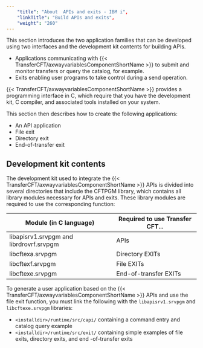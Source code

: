 ```yaml
---
    "title": "About  APIs and exits - IBM i",
    "linkTitle": "Build APIs and exits",
    "weight": "260"
---
```

This section introduces the two application families that can be developed using
two interfaces and the development kit contents for building APIs.

- Applications communicating
    with {{< TransferCFT/axwayvariablesComponentShortName  >}} to submit and monitor transfers or query the catalog,
    for example.
- Exits enabling
    user programs to take control during a send operation.

{{< TransferCFT/axwayvariablesComponentShortName  >}} provides a programming interface in C, which require that you have the development kit, C compiler, and associated tools installed on your system.

This section then describes how to
create the following applications:

- An API
    application
- File exit
- Directory
    exit
- End-of-transfer exit

<span id="Development_kit_contents"></span>

Development kit contents
------------------------

The development kit used to integrate the {{< TransferCFT/axwayvariablesComponentShortName  >}} APIs is divided
into several directories that include the CFTPGM library, which contains all library modules necessary for APIs and exits. These library modules are required to use the corresponding function:


| Module (in C language)  | Required to use Transfer CFT...  |
| --- | --- |
| libapisrv1.srvpgm and librdrovrf.srvpgm  | APIs  |
| libcftexa.srvpgm  | Directory EXITs  |
| libcftexf.srvpgm  | File EXITs  |
| libcftexe.srvpgm  | End-of-transfer EXITs  |


To generate a user application based on the {{< TransferCFT/axwayvariablesComponentShortName  >}} APIs and use
the file exit function, you must link the following with the `libapisrv1.srvpgm` and `libcftexe.srvpgm` libraries:

- `<installdir>/runtime/src/capi/` containing
    a command entry and catalog query example
- `<installdir>/runtime/src/exit/` containing
    simple examples of file exits, directory exits, and end
    -of-transfer exits
